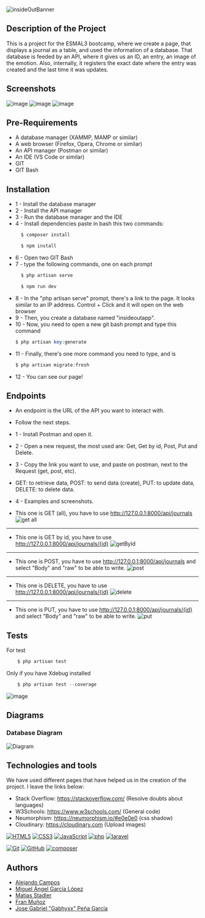 
![insideOutBanner](https://github.com/user-attachments/assets/714017d9-84d4-42c1-b1a3-6dc69c4635ef)


## Description of the Project

This is a project for the ESMAL3 bootcamp, where we create a page, that displays a journal as a table, and used the information of a database. That database is feeded by an API, where it gives us an ID, an entry, an image of the emotion. Also, internally, it registers the exact date where the entry was created and the last time it was updates.

## Screenshots
![image](https://github.com/user-attachments/assets/4e86461e-b120-4bc2-b453-c70640d5b872)
![image](https://github.com/user-attachments/assets/087d3ab1-f112-467a-ad4d-0b49e2d4ec79)
![image](https://github.com/user-attachments/assets/b0cebbb2-0839-4532-aa48-5e2d06ff8cb4)


## Pre-Requirements

- A database manager (XAMMP, MAMP or similar)
- A web browser (Firefox, Opera, Chrome or similar)
- An API manager (Postman or similar)
- An IDE (VS Code or similar)
- GIT
- GIT Bash

## Installation

- 1 - Install the database manager
- 2 - Install the API manager
- 3 - Run the database manager and the IDE
- 4 - Install dependencies paste in bash this two commands:
   ```php
     $ composer install
     ```
   ```php
     $ npm install
     ```
- 6 - Open two GIT Bash
- 7 - type the following commands, one on each prompt
   ```php
     $ php artisan serve
     ```
   ```php
     $ npm run dev
     ```
- 8 - In the "php artisan serve" prompt, there's a link to the page. It looks similar to an IP address. Control + Click and it will open on the web browser
- 9 - Then, you create a database named "insideoutapp".
- 10 - Now, you need to open a new git bash prompt and type this command
    ```php 
    $ php artisan key:generate
    ```
- 11 - Finally, there's one more command you need to type, and is
    ```php 
    $ php artisan migrate:fresh
    ```
- 12 - You can see our page!
## Endpoints
- An endpoint is the URL of the API you want to interact with.
- Follow the next steps.
- 1 - Install Postman and open it.
- 2 - Open a new request, the most used are: Get, Get by id, Post, Put and Delete.
- 3 - Copy the link you want to use, and paste on postman, next to the Request (get, post, etc).
-   GET: to retrieve data, POST: to send data (create), PUT: to update data, DELETE: to delete data.
- 4 - Examples and screenshots.

- This one is GET (all), you have to use http://127.0.0.1:8000/api/journals
![get all](https://github.com/user-attachments/assets/c6c872e4-ee35-4c24-bfa9-51b38f205172)
---
- This one is GET by id, you have to use http://127.0.0.1:8000/api/journals/{id}
![getById](https://github.com/user-attachments/assets/2295ec18-c3ce-4270-8640-2d4671439f9e)
---
- This one is POST, you have to use http://127.0.0.1:8000/api/journals and select "Body" and "raw" to be able to write.
![post](https://github.com/user-attachments/assets/6b2dd8bd-16ba-4694-9d7b-487dba1dcbff)
---
- This one is DELETE, you have to use http://127.0.0.1:8000/api/journals/{id}
![delete](https://github.com/user-attachments/assets/18ab7c37-9cce-46db-a2d2-789fee8ede44)
---
- This one is PUT, you have to use http://127.0.0.1:8000/api/journals/{id} and select "Body" and "raw" to be able to write.
![put](https://github.com/user-attachments/assets/61649703-b2b8-4341-80a1-df7cd69ffbed)
## Tests
For test
```php 
    $ php artisan test
```

Only if you have Xdebug installed
```php 
    $ php artisan test --coverage
```
![image](https://github.com/user-attachments/assets/3d50f637-74ee-4f1e-9f34-caabfdc617df)


## Diagrams

### Database Diagram
![Diagram](https://res.cloudinary.com/dmkvpncg9/image/upload/v1732191863/image_kyw84q.png)

## Technologies and tools

We have used different pages that have helped us in the creation of the project. I leave the links below:
- Stack Overflow: https://stackoverflow.com/ (Resolve doubts about languages)
- W3Schools: https://www.w3schools.com/ (General code)
- Neumorphism: https://neumorphism.io/#e0e0e0 (css shadow)
- Cloudinary: https://cloudinary.com (Upload images)

<a href='https://github.com/shivamkapasia0' target="_blank"><img alt='HTML5' src='https://img.shields.io/badge/HTML5-100000?style=for-the-badge&logo=HTML5&logoColor=white&labelColor=E34F26&color=E34F26'/></a>
<a href='https://github.com/shivamkapasia0' target="_blank"><img alt='CSS3' src='https://img.shields.io/badge/CSS3-100000?style=for-the-badge&logo=CSS3&logoColor=white&labelColor=1572B6&color=1572B6'/></a>
<a href='https://github.com/shivamkapasia0' target="_blank"><img alt='JavaScript' src='https://img.shields.io/badge/JavaScript-100000?style=for-the-badge&logo=JavaScript&logoColor=white&labelColor=F7DF1E&color=F7DF1E'/></a>
<a href='https://github.com/shivamkapasia0' target="_blank"><img alt='php' src='https://img.shields.io/badge/PHP-100000?style=for-the-badge&logo=php&logoColor=white&labelColor=777BB4&color=777BB4'/></a>
<a href='https://github.com/shivamkapasia0' target="_blank"><img alt='laravel' src='https://img.shields.io/badge/Laravel-100000?style=for-the-badge&logo=laravel&logoColor=white&labelColor=FF2D20&color=FF2D20'/></a>

<a href='https://github.com/shivamkapasia0' target="_blank"><img alt='Git' src='https://img.shields.io/badge/Git-100000?style=for-the-badge&logo=Git&logoColor=white&labelColor=F05032&color=F05032'/></a>
<a href='https://github.com/shivamkapasia0' target="_blank"><img alt='GitHub' src='https://img.shields.io/badge/GitHub-100000?style=for-the-badge&logo=GitHub&logoColor=white&labelColor=181717&color=181717'/></a>
<a href='https://github.com/shivamkapasia0' target="_blank"><img alt='composer' src='https://img.shields.io/badge/Composer-100000?style=for-the-badge&logo=composer&logoColor=white&labelColor=885630&color=885630'/></a>

## Authors

- [Alejando Campos](https://github.com/Camposx)
- [Miguel Ángel García López](https://github.com/Mangel111111111)
- [Matias Stadler](https://github.com/Matias-Stadler)
- [Fran Muñoz](https://github.com/Crudo7)
- [Jose Gabriel "Gabhyxx" Peña García](https://github.com/Gabhyxx)

